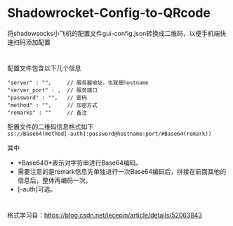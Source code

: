 # Shadowrocket-Config-to-QRcode
将shadowsocks小飞机的配置文件gui-config.json转换成二维码，以便手机端快速扫码添加配置
    
#
  
配置文件包含以下几个信息
```
"server" : "",     // 服务器地址，也就是hostname
"server_port" : ,  // 服务端口
"password" : "",   // 密码
"method" : "",     // 加密方式
"remarks" : ""     // 备注
```
配置文件的二维码信息格式如下  
`ss://Base64(method[-auth]:password@hostname:port/#Base64(remark))`  
  
其中  
+ *Base64()*表示对字符串进行Base64编码。
+ 需要注意的是remark信息先单独进行一次Base64编码后，拼接在前面其他的信息后，整体再编码一次。
+ [-auth]可选。
#
格式学习自：https://blog.csdn.net/lecepin/article/details/52063843
